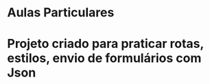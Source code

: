 
<h1> Aulas Particulares <h1>
Projeto criado para praticar rotas, estilos, envio de formulários com Json
